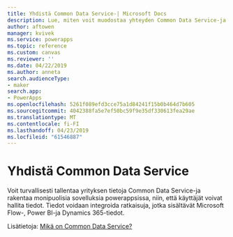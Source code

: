 ```yaml
---
title: Yhdistä Common Data Service-| Microsoft Docs
description: Lue, miten voit muodostaa yhteyden Common Data Service-ja käyttää sitä sovellusten luomiseen powerappsissa.
author: aftowen
manager: kvivek
ms.service: powerapps
ms.topic: reference
ms.custom: canvas
ms.reviewer: ''
ms.date: 04/22/2019
ms.author: anneta
search.audienceType:
- maker
search.app:
- PowerApps
ms.openlocfilehash: 5261f089efd3cce75a1d84241f15b0b464d7b605
ms.sourcegitcommit: 4042388fa5e7ef50bc59f9e35df330613fea29ae
ms.translationtype: MT
ms.contentlocale: fi-FI
ms.lasthandoff: 04/23/2019
ms.locfileid: "61546887"
---
```

# <a name="connect-to-common-data-service"></a>Yhdistä Common Data Service

Voit turvallisesti tallentaa yrityksen tietoja Common Data Service-ja rakentaa monipuolisia sovelluksia powerappsissa, niin, että käyttäjät voivat hallita tiedot. Tiedot voidaan integroida ratkaisuja, jotka sisältävät Microsoft Flow-, Power BI-ja Dynamics 365-tiedot.

Lisätietoja: [Mikä on Common Data Service?](../../common-data-service/data-platform-intro.md)
